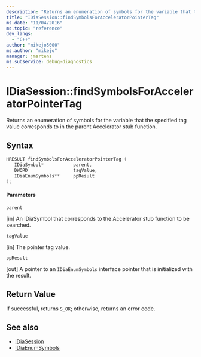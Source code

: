 ```yaml
---
description: "Returns an enumeration of symbols for the variable that the specified tag value corresponds to in the parent Accelerator stub function."
title: "IDiaSession::findSymbolsForAcceleratorPointerTag"
ms.date: "11/04/2016"
ms.topic: "reference"
dev_langs:
  - "C++"
author: "mikejo5000"
ms.author: "mikejo"
manager: jmartens
ms.subservice: debug-diagnostics
---
```

# IDiaSession::findSymbolsForAcceleratorPointerTag

Returns an enumeration of symbols for the variable that the specified tag value corresponds to in the parent Accelerator stub function.

## Syntax

```C++
HRESULT findSymbolsForAcceleratorPointerTag ( 
   IDiaSymbol*           parent,
   DWORD                 tagValue,
   IDiaEnumSymbols**     ppResult
);
```

#### Parameters
 `parent`

[in] An IDiaSymbol that corresponds to the Accelerator stub function to be searched.

 `tagValue`

[in] The pointer tag value.

 `ppResult`

[out] A pointer to an `IDiaEnumSymbols` interface pointer that is initialized with the result.

## Return Value
 If successful, returns `S_OK`; otherwise, returns an error code.

## See also
- [IDiaSession](../../debugger/debug-interface-access/idiasession.md)
- [IDiaEnumSymbols](../../debugger/debug-interface-access/idiaenumsymbols.md)
